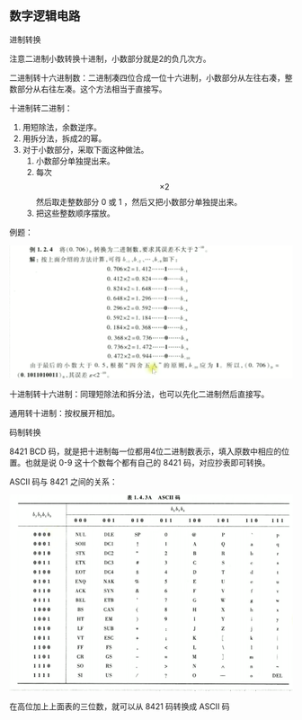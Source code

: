 ## 数字逻辑电路

进制转换

注意二进制小数转换十进制，小数部分就是2的负几次方。

二进制转十六进制数：二进制凑四位合成一位十六进制，小数部分从左往右凑，整数部分从右往左凑。这个方法相当于直接写。

十进制转二进制：

1. 用短除法，余数逆序。
2. 用拆分法，拆成2的幂。
3. 对于小数部分，采取下面这种做法。
   1. 小数部分单独提出来。
   2. 每次$$\times2$$然后取走整数部分 0 或 1 ，然后又把小数部分单独提出来。
   3. 把这些整数顺序摆放。

例题：

![image-20220705213655154](数电模电.assets/image-20220705213655154.png)

十进制转十六进制：同理短除法和拆分法，也可以先化二进制然后直接写。

通用转十进制：按权展开相加。



码制转换

8421 BCD 码，就是把十进制每一位都用4位二进制数表示，填入原数中相应的位置。也就是说 0-9 这十个数每个都有自己的 8421 码，对应抄表即可转换。

ASCII 码与 8421 之间的关系：

![image-20220705214910314](数电模电.assets/image-20220705214910314.png)

在高位加上上面表的三位数，就可以从 8421 码转换成 ASCII 码